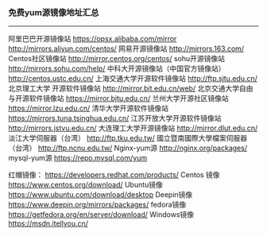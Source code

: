 ### 免费yum源镜像地址汇总

---

阿里巴巴开源镜像站
https://opsx.alibaba.com/mirror
http://mirrors.aliyun.com/centos/
网易开源镜像站
http://mirrors.163.com/
Centos社区镜像站
http://mirror.centos.org/centos/
sohu开源镜像站
http://mirrors.sohu.com/help/
中科大开源镜像站（中国官方镜像站）
http://centos.ustc.edu.cn/
上海交通大学开源软件镜像站
http://ftp.sjtu.edu.cn/
北京理工大学 开源软件镜像站
http://mirror.bit.edu.cn/web/
北京交通大学自由与开源软件镜像站
https://mirror.bjtu.edu.cn/
兰州大学开源社区镜像站
https://mirror.lzu.edu.cn/
清华大学开源软件镜像站
https://mirrors.tuna.tsinghua.edu.cn/
江苏开放大学开源软件镜像站
http://mirrors.jstvu.edu.cn/
大连理工大学开源镜像站
http://mirror.dlut.edu.cn/
淡江大学伺服器（台湾）
http://ftp.tku.edu.tw/
國立暨南國際大學檔案伺服器（台湾）
http://ftp.ncnu.edu.tw/
Nginx-yum源
http://nginx.org/packages/
mysql-yum源
https://repo.mysql.com/yum

红帽镜像：
https://developers.redhat.com/products/
Centos 镜像
https://www.centos.org/download/
Ubuntu镜像
https://www.ubuntu.com/download/desktop
Deepin镜像
https://www.deepin.org/mirrors/packages/
fedora镜像
https://getfedora.org/en/server/download/
Windows镜像
https://msdn.itellyou.cn/